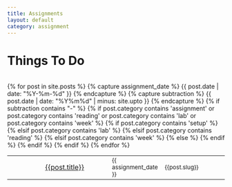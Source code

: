 ```yaml
---
title: Assignments
layout: default
category: assignment
---
```


# Things To Do

<!-- http://fortawesome.github.com/Font-Awesome/#integration --> 

<table>
  <table>
  {% for post in site.posts %}
    {% capture assignment_date %} {{ post.date | date: "%Y-%m-%d" }} {% endcapture %}
    {% capture subtraction %} {{ post.date | date: "%Y%m%d" | minus: site.upto }} {% endcapture %}
    {% if subtraction contains "-" %}
      {% if post.category contains 'assignment' or post.category contains 'reading' or post.category contains 'lab' or post.category contains 'week' %}
      <tr>
        {% if post.category contains 'setup' %}
          <td width="2%"><i style="color: #666666;" class="icon-wrench icon-huge"></i></td>
        {% elsif post.category contains 'lab' %}
          <td width="2%"><i style="color: #666666;" class="icon-beaker icon-huge"></i></td>
        {% elsif post.category contains 'reading' %}
          <td width="2%"><i style="color: #666666;" class="icon-book icon-huge"></i></td>
        {% elsif post.category contains 'week' %}
          <td width="2%"><i style="color: #FF3333;" class="icon-calendar icon-huge"></i></td>          
        {% else %}
          <td width = "2%"></td>
        {% endif %}
        <td width="38%"><a href="{{site.base}}{{post.url}}/">{{post.title}}</a></td>
        <td width="15%"><small>{{ assignment_date }}</small></td>
        <td width="45%"><small>{{post.slug}}</small></td>
      </tr>    
      {% endif %}
    {% endif %}
  {% endfor %}
  </table>


<!-- 
{% for post in site.posts %}
  {% if post.category contains 'assignment' %}
  <h2 id="{{post.url}}">{{post.title}}</h2>
  <p><strong>Due:</strong> {{post.date | date: "%a, %b %d" }}</p>
  <p>{{post.slug}}</p>
  <p><a href="{{site.base}}{{post.url}}/">Read More...</a></p>      
  {% endif %}
{% endfor %}
-->